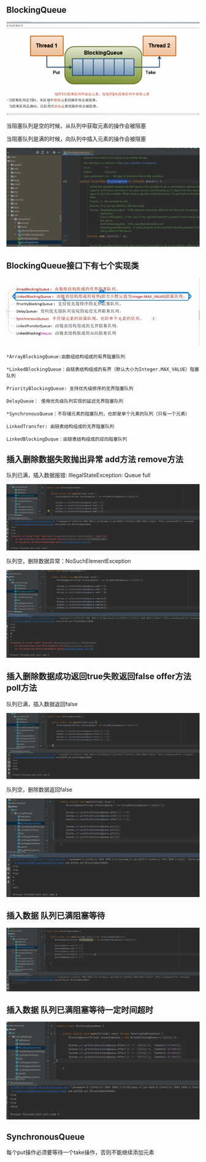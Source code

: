 BlockingQueue
---

![img_41.png](img_41.png)

当阻塞队列是空的时候，从队列中获取元素的操作会被阻塞

当阻塞队列是满的时候，向队列中插入元素的操作会被阻塞

![img_42.png](img_42.png)

BlockingQueue接口下有七个实现类
---

![img_43.png](img_43.png)

    *ArrayBlockingQueue:由数组结构组成的有界阻塞队列

    *LinkedBlockingQueue：由链表结构组成的有界（默认大小为Integer.MAX_VALUE）阻塞队列

    PriorityBlockingQueue: 支持优先级排序的无界阻塞队列

    DelayQueue： 使用优先级队列实现的延迟无界阻塞队列

    *SynchronousQueue：不存储元素的阻塞队列，也即是单个元素的队列（只有一个元素）

    LinkedTransfer: 由链表结构组成的无界阻塞队列

    LinkedBlockingDuque：由链表结构组成的双向阻塞队列

插入删除数据失败抛出异常 add方法 remove方法
---

队列已满，插入数据报错: IllegalStateException: Queue full

![img_44.png](img_44.png)

队列空，删除数据异常：NoSuchElementException

![img_45.png](img_45.png)

插入删除数据成功返回true失败返回false offer方法 poll方法
---

队列已满，插入数据返回false

![img_46.png](img_46.png)

队列空，删除数据返回false

![img_47.png](img_47.png)


插入数据 队列已满阻塞等待
---

![img_48.png](img_48.png)


插入数据 队列已满阻塞等待一定时间超时
---

![img_49.png](img_49.png)


SynchronousQueue
---

每个put操作必须要等待一个take操作，否则不能继续添加元素

